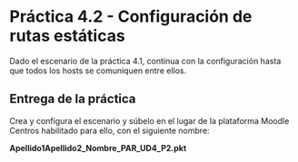 # Práctica 4.2 - Configuración de rutas estáticas

Dado el escenario de la práctica 4.1, continua con la configuración hasta que todos los hosts se comuniquen entre ellos.

## Entrega de la práctica

Crea y configura el escenario y súbelo en el lugar de la plataforma Moodle Centros habilitado para ello, con el siguiente nombre:

**Apellido1Apellido2_Nombre_PAR_UD4_P2.pkt**